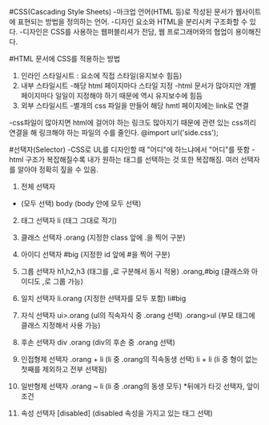  #CSS(Cascading Style Sheets)
-마크업 언어(HTML 등)로 작성된 문서가 웹사이트에 표현되는 방법을 정의하는 언어.
-디자인 요소와 HTML을 분리시켜 구조화할 수 있다.
-디자인은 CSS를 사용하는 웹퍼블리셔가 전담,
 웹 프로그래머와의 협업이 용이해진다.


 #HTML 문서에 CSS를 적용하는 방법
1. 인라인 스타일시트 : 요소에 직접 스타일(유지보수 힘듬)
2. 내부 스타일시트
 -해당 html 페이지마다 스타일 지정
 -html 문서가 많아지만 개별 페이지마다 일일이 지정해야 하기 때문에 역시 유지보수에 힘듬
3. 외부 스타일시트
 -별개의 css 파일을 만들어 해당 hmtl 페이지에는 link로 연결
    <link rel="stylesheet" href="./main.css">
 -css파일이 많아지면 html에 걸어야 하는 링크도 많아지기 때문에 관련 있는 css끼리 연결을 해 링크해야 하는 파일의 수를 줄인다.
    @import url('side.css');

 #선택자(Selector)
-CSS로 UL를 디자인할 때 "어디"에 하느냐에서 "어디"를 뜻함
-html 구조가 복잡해질수록 내가 원하는 태그를 선택하는 것 또한 복잡해짐.
여러 선택자를 알아야 정확히 짚을 수 있음.

1. 전체 선택자
  *	 (모두 선택)
  body	 (body 안에 모두 선택)

2. 태그 선택자
  li	(태그 그대로 적기)

3. 클래스 선택자
 .orang	(지정한 class 앞에 .을 찍어 구분)

4. 아이디 선택자
 #big	(지정한 id 앞에 #을 찍어 구분)

5. 그룹 선택자
 h1,h2,h3		(태그를 ,로 구분해서 동시 적용)
 .orang,#big	(클래스와 아이디도 ,로 그룹 가능)

6. 일치 선택자
 li.orang		(지정한 선택자를 모두 포함)
 li#big

7. 자식 선택자
 ui>.orang	(ul의 직속자식 중 .orang 선택)
 .orang>ul	(부모 태그에 클래스 지정해서 사용 가능)

8. 후손 선택자
 div .orang	(div의 후손 중 .orang 선택)

9. 인접형제 선택자
 .orang + li	(li 중 .orang의 직속동생 선택)
 li + li		(li 중 형이 없는 첫째를 제외하고 전부 선택됨)

10. 일반형제 선택자
 .orang ~ li	(li 중 .orang의 동생 모두)
*뒤에가 타깃 선택자, 앞이 조건

11. 속성 선택자
 [disabled]	(disabled 속성을 가지고 있는 태그 선택)